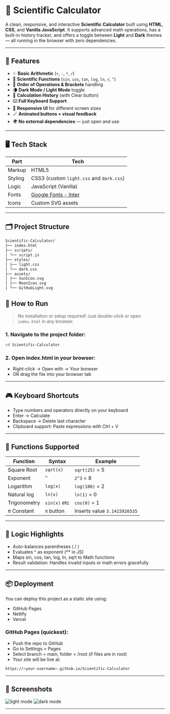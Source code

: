 # 🔢 Scientific Calculator

A clean, responsive, and interactive **Scientific Calculator** built using **HTML**, **CSS**, and **Vanilla JavaScript**. It supports advanced math operations, has a built-in history tracker, and offers a toggle between **Light** and **Dark** themes — all running in the browser with zero dependencies.

---

## 🌟 Features

- ✨ **Basic Arithmetic** (`+`, `-`, `*`, `/`)
- 🧠 **Scientific Functions** (`sin`, `cos`, `tan`, `log`, `ln`, `√`, `^`)
- 🧮 **Order of Operations & Brackets** handling
- 🌘 **Dark Mode / Light Mode** toggle
- 📜 **Calculation History** (with Clear button)
- ⌨️ **Full Keyboard Support**
- 🎨 **Responsive UI** for different screen sizes
- 🪄 **Animated buttons + visual feedback**
- 🌍 **No external dependencies** — just open and use

---

## 🖥️ Tech Stack

| Part         | Tech         |
|--------------|--------------|
| Markup       | HTML5        |
| Styling      | CSS3 (custom `light.css` and `dark.css`) |
| Logic        | JavaScript (Vanilla) |
| Fonts        | [Google Fonts - Inter](https://fonts.google.com/specimen/Inter) |
| Icons        | Custom SVG assets |

---

## 🗂️ Project Structure
```bash
Scientific-Calculator/
├── index.html
├── scripts/
│ └── script.js
├── styles/
│ ├── light.css
│ └── dark.css
├── assets/
│ ├── SunIcon.svg
│ ├── MoonIcon.svg
│ └── GitHubLight.svg
```

## 🚀 How to Run

> No installation or setup required! Just double-click or open `index.html` in any browser.

### 1. **Navigate to the project folder:**
```bash
cd Scientific-Calculator
```

### 2. **Open index.html in your browser:**

- Right-click → Open with → Your browser
- OR drag the file into your browser tab

---

## 🎮 Keyboard Shortcuts

- Type numbers and operators directly on your keyboard
- Enter → Calculate
- Backspace → Delete last character
- Clipboard support: Paste expressions with Ctrl + V

---

## 🧪 Functions Supported

| Function     | Syntax       | Example                      |
| ------------ | ------------ | ---------------------------- |
| Square Root  | `sqrt(x)`    | `sqrt(25)` = 5               |
| Exponent     | `^`          | `2^3` = 8                    |
| Logarithm    | `log(x)`     | `log(100)` = 2               |
| Natural log  | `ln(x)`      | `ln(1)` = 0                  |
| Trigonometry | `sin(x)` etc | `cos(0)` = 1                 |
| π Constant   | `π` button   | Inserts value `3.1415926535` |

---

## 🧠 Logic Highlights

- Auto-balances parentheses ( / )
- Evaluates ^ as exponent (** in JS)
- Maps sin, cos, tan, log, ln, sqrt to Math functions
- Result validation: Handles invalid inputs or math errors gracefully

---

## 📦 Deployment

You can deploy this project as a static site using:

- GitHub Pages
- Netlify
- Vercel

### GitHub Pages (quickest):

- Push the repo to GitHub
- Go to Settings > Pages
- Select branch = main, folder = /root (if files are in root)
- Your site will be live at:
```bash
https://<your-username>.github.io/Scientific-Calculator
```

---

## 📸 Screenshots
![light mode](https://github.com/user-attachments/assets/e08b6b42-717f-4cd1-b4b2-6e57581d31cd)
![dark mode](https://github.com/user-attachments/assets/c108015b-058c-4cf2-a22f-7ecf8764ef1e)

---
